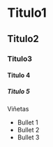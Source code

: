 # Titulo1
## Titulo2
### Titulo3
#### Titulo 4
##### Titulo 5

Viñetas
* Bullet 1
* Bullet 2
* Bullet 3
